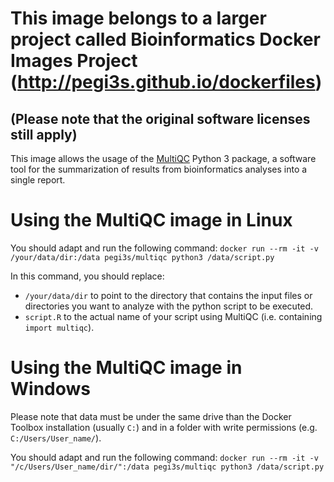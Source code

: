 # This image belongs to a larger project called Bioinformatics Docker Images Project (http://pegi3s.github.io/dockerfiles)
## (Please note that the original software licenses still apply)

This image allows the usage of the [MultiQC](https://multiqc.info/) Python 3 package, a software tool for the summarization of results from bioinformatics analyses into a single report.

# Using the MultiQC image in Linux

You should adapt and run the following command: `docker run --rm -it -v /your/data/dir:/data pegi3s/multiqc python3 /data/script.py`

In this command, you should replace:
- `/your/data/dir` to point to the directory that contains the input files or directories you want to analyze with the python script to be executed.
- `script.R` to the actual name of your script using MultiQC (i.e. containing `import multiqc`).

# Using the MultiQC image in Windows

Please note that data must be under the same drive than the Docker Toolbox installation (usually `C:`) and in a folder with write permissions (e.g. `C:/Users/User_name/`).

You should adapt and run the following command: `docker run --rm -it -v "/c/Users/User_name/dir/":/data pegi3s/multiqc python3 /data/script.py`
